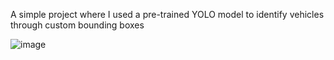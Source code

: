 A simple project where I used a pre-trained YOLO model to identify vehicles through custom bounding boxes

![image](https://github.com/aakarsh31/yolo/assets/89195418/084b2553-ff34-446d-bc24-0f46ad3f8609)

